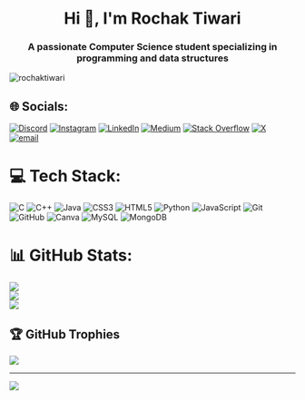 <h1 align="center">Hi 👋, I'm Rochak Tiwari</h1>
<h3 align="center">A passionate Computer Science student specializing in programming and data structures</h3>

<p align="left"> <img src="https://komarev.com/ghpvc/?username=rochaktiwari&label=Profile%20views&color=0e75b6&style=flat" alt="rochaktiwari" /> </p>

## 🌐 Socials:
[![Discord](https://img.shields.io/badge/Discord-%237289DA.svg?logo=discord&logoColor=white)](https://discord.com/channels/1197904883785936970) [![Instagram](https://img.shields.io/badge/Instagram-%23E4405F.svg?logo=Instagram&logoColor=white)](https://instagram.com/rochak__tiwari) [![LinkedIn](https://img.shields.io/badge/LinkedIn-%230077B5.svg?logo=linkedin&logoColor=white)](https://linkedin.com/in/rochak-tiwari) [![Medium](https://img.shields.io/badge/Medium-12100E?logo=medium&logoColor=white)](https://medium.com/@@rochaktiwari) [![Stack Overflow](https://img.shields.io/badge/-Stackoverflow-FE7A16?logo=stack-overflow&logoColor=white)](https://stackoverflow.com/users/30918108/rochak-tiwari) [![X](https://img.shields.io/badge/X-black.svg?logo=X&logoColor=white)](https://x.com/Rochak__tiwari) [![email](https://img.shields.io/badge/Email-D14836?logo=gmail&logoColor=white)](mailto:rochakt50@gmail.com) 

# 💻 Tech Stack:
![C](https://img.shields.io/badge/c-%2300599C.svg?style=for-the-badge&logo=c&logoColor=white) ![C++](https://img.shields.io/badge/c++-%2300599C.svg?style=for-the-badge&logo=c%2B%2B&logoColor=white) ![Java](https://img.shields.io/badge/java-%23ED8B00.svg?style=for-the-badge&logo=openjdk&logoColor=white) ![CSS3](https://img.shields.io/badge/css3-%231572B6.svg?style=for-the-badge&logo=css3&logoColor=white) ![HTML5](https://img.shields.io/badge/html5-%23E34F26.svg?style=for-the-badge&logo=html5&logoColor=white) ![Python](https://img.shields.io/badge/python-3670A0?style=for-the-badge&logo=python&logoColor=ffdd54) ![JavaScript](https://img.shields.io/badge/javascript-%23323330.svg?style=for-the-badge&logo=javascript&logoColor=%23F7DF1E) ![Git](https://img.shields.io/badge/git-%23F05033.svg?style=for-the-badge&logo=git&logoColor=white) ![GitHub](https://img.shields.io/badge/github-%23121011.svg?style=for-the-badge&logo=github&logoColor=white) ![Canva](https://img.shields.io/badge/Canva-%2300C4CC.svg?style=for-the-badge&logo=Canva&logoColor=white) ![MySQL](https://img.shields.io/badge/mysql-4479A1.svg?style=for-the-badge&logo=mysql&logoColor=white) ![MongoDB](https://img.shields.io/badge/MongoDB-%234ea94b.svg?style=for-the-badge&logo=mongodb&logoColor=white)
# 📊 GitHub Stats:
![](https://github-readme-stats.vercel.app/api?username=Rochaktiwari&theme=neon&hide_border=false&include_all_commits=true&count_private=true)<br/>
![](https://nirzak-streak-stats.vercel.app/?user=Rochaktiwari&theme=neon&hide_border=false)<br/>
![](https://github-readme-stats.vercel.app/api/top-langs/?username=Rochaktiwari&theme=neon&hide_border=false&include_all_commits=true&count_private=true&layout=compact)

## 🏆 GitHub Trophies
![](https://github-profile-trophy.vercel.app/?username=Rochaktiwari&theme=radical&no-frame=false&no-bg=true&margin-w=4)

---
[![](https://visitcount.itsvg.in/api?id=Rochaktiwari&icon=0&color=0)](https://visitcount.itsvg.in)


